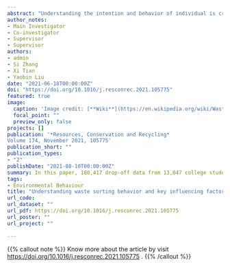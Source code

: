 ```yaml
---
abstract: "Understanding the intention and behavior of individual is crucial to the effective implementation of waste sorting. Previous scholars mainly studied it through questionnaire research. This approach has a limited sample size, and the real behavior is difficult to quantify. In this paper, 180,417 drop-off data from 13,047 college students in the backend of Internet of Things (IoT) bins are analyzed in conjunction with 320 questionnaires. Technology Acceptance Model (TAM), Theory of Planned Behavior (TPB) and Norm Activation Model (NAM) are used together to analyze college students' waste sorting behavior. The results are as follows: (1) College students sort 0.426 kg recyclable waste per (person·week) in the investigated community, and the drop-off frequency of pre-class and mealtime is 46% higher than usual. (2) Due to the pressure of subjective norms, 75% of respondents reported a 220% higher frequency of 3–8 occasions per week than the actual situation. (3) The current incentive level (1 kg recyclables can exchange for a reward equivalent to 9 cents) cannot significantly regulate the relationship between waste sorting intention and behavior. (4) IoT and questionnaire data show that perceived ease of use could directly promote waste sorting intention and behavior. The findings provide a scientific basis for effectively improving the waste sorting behavior of the public."
author_notes:
- Main Investigator
- Co-investigator
- Supervisor
- Supervisor
authors:
- admin
- Si Zhang
- Xi Tian
- Yaobin Liu
date: "2021-06-18T00:00:00Z"
doi: "https://doi.org/10.1016/j.resconrec.2021.105775"
featured: true
image:
  caption: 'Image credit: [**Wiki**](https://en.wikipedia.org/wiki/Waste_sorting#/media/File:NEA_recycling_bins,_Orchard_Road.JPG)'
  focal_point: ""
  preview_only: false
projects: []
publication: '*Resources, Conservation and Recycling*
Volume 174, November 2021, 105775'
publication_short: ""
publication_types:
- "2"
publishDate: "2021-08-10T00:00:00Z"
summary: In this paper, 180,417 drop-off data from 13,047 college students in the backend of Internet of Things (IoT) bins are analyzed in conjunction with 320 questionnaires. Technology Acceptance Model (TAM), Theory of Planned Behavior (TPB) and Norm Activation Model (NAM) are used together to analyze college students' waste sorting behavior.
tags:
- Environmental Behaviour
title: "Understanding waste sorting behavior and key influencing factors through internet of things: Evidence from college student community"
url_code: 
url_dataset: ""
url_pdf: https://doi.org/10.1016/j.resconrec.2021.105775
url_poster: ""
url_project: ""
 
---
```


{{% callout note %}}
Know more about the article by visit https://doi.org/10.1016/j.resconrec.2021.105775 .
{{% /callout %}}



